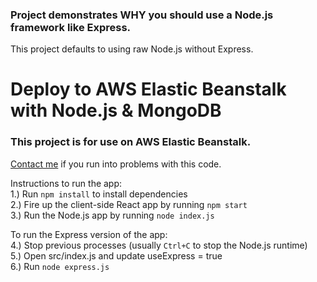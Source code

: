 ### Project demonstrates WHY you should use a Node.js framework like Express.

This project defaults to using raw Node.js without Express.

# Deploy to AWS Elastic Beanstalk with Node.js & MongoDB

### This project is for use on AWS Elastic Beanstalk.  

[Contact me](https://www.aaronwht.com/contact-me) if you run into problems with this code.  

Instructions to run the app:  
1.) Run `npm install` to install dependencies  
2.) Fire up the client-side React app by running `npm start`  
3.) Run the Node.js app by running `node index.js`

To run the Express version of the app:  
4.) Stop previous processes (usually `Ctrl+C` to stop the Node.js runtime)  
5.) Open src/index.js and update useExpress = true  
6.) Run `node express.js`